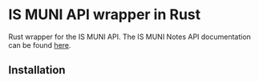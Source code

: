 # IS MUNI API wrapper in Rust

Rust wrapper for the IS MUNI API. The IS MUNI Notes API documentation can be found [here](https://is.muni.cz/napoveda/technicka/bloky_api?lang=en).

## Installation






